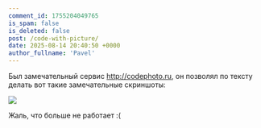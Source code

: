 ```yaml
---
comment_id: 1755204049765
is_spam: false
is_deleted: false
post: /code-with-picture/
date: 2025-08-14 20:40:50 +0000
author_fullname: 'Pavel'
---
```


Был замечательный сервис http://codephoto.ru, он позволял по тексту делать вот такие замечательные скриншоты:

![](https://cdn.jpg.wtf/futurico/8d/b8/1755203838-8db8b8d67767eafff4739d6d8a735f52.png)

Жаль, что больше не работает :(
